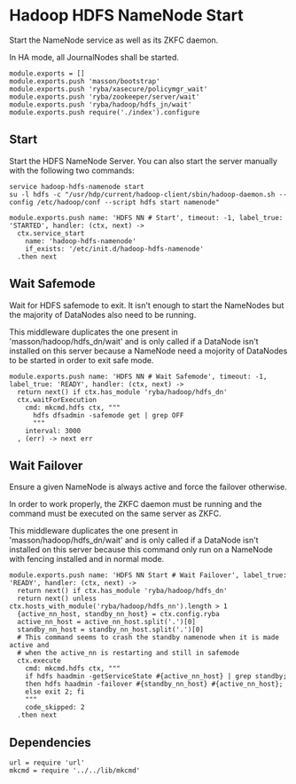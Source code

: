 
# Hadoop HDFS NameNode Start

Start the NameNode service as well as its ZKFC daemon.

In HA mode, all JournalNodes shall be started.

    module.exports = []
    module.exports.push 'masson/bootstrap'
    module.exports.push 'ryba/xasecure/policymgr_wait'
    module.exports.push 'ryba/zookeeper/server/wait'
    module.exports.push 'ryba/hadoop/hdfs_jn/wait'
    module.exports.push require('./index').configure

## Start

Start the HDFS NameNode Server. You can also start the server manually with the
following two commands:

```
service hadoop-hdfs-namenode start
su -l hdfs -c "/usr/hdp/current/hadoop-client/sbin/hadoop-daemon.sh --config /etc/hadoop/conf --script hdfs start namenode"
```

    module.exports.push name: 'HDFS NN # Start', timeout: -1, label_true: 'STARTED', handler: (ctx, next) ->
      ctx.service_start
        name: 'hadoop-hdfs-namenode'
        if_exists: '/etc/init.d/hadoop-hdfs-namenode'
      .then next

## Wait Safemode

Wait for HDFS safemode to exit. It isn't enough to start the NameNodes but the
majority of DataNodes also need to be running.

This middleware duplicates the one present in 'masson/hadoop/hdfs_dn/wait' and
is only called if a DataNode isn't installed on this server because a NameNode
need a mojority of DataNodes to be started in order to exit safe mode.

    module.exports.push name: 'HDFS NN # Wait Safemode', timeout: -1, label_true: 'READY', handler: (ctx, next) ->
      return next() if ctx.has_module 'ryba/hadoop/hdfs_dn'
      ctx.waitForExecution
        cmd: mkcmd.hdfs ctx, """
          hdfs dfsadmin -safemode get | grep OFF
          """
        interval: 3000
      , (err) -> next err

## Wait Failover

Ensure a given NameNode is always active and force the failover otherwise.

In order to work properly, the ZKFC daemon must be running and the command must
be executed on the same server as ZKFC.

This middleware duplicates the one present in 'masson/hadoop/hdfs_dn/wait' and
is only called if a DataNode isn't installed on this server because this command
only run on a NameNode with fencing installed and in normal mode.

    module.exports.push name: 'HDFS NN Start # Wait Failover', label_true: 'READY', handler: (ctx, next) ->
      return next() if ctx.has_module 'ryba/hadoop/hdfs_dn'
      return next() unless ctx.hosts_with_module('ryba/hadoop/hdfs_nn').length > 1
      {active_nn_host, standby_nn_host} = ctx.config.ryba
      active_nn_host = active_nn_host.split('.')[0]
      standby_nn_host = standby_nn_host.split('.')[0]
      # This command seems to crash the standby namenode when it is made active and
      # when the active_nn is restarting and still in safemode
      ctx.execute
        cmd: mkcmd.hdfs ctx, """
        if hdfs haadmin -getServiceState #{active_nn_host} | grep standby;
        then hdfs haadmin -failover #{standby_nn_host} #{active_nn_host};
        else exit 2; fi
        """
        code_skipped: 2
      .then next

## Dependencies

    url = require 'url'
    mkcmd = require '../../lib/mkcmd'
